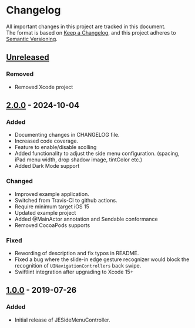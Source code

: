 # Changelog

All important changes in this project are tracked in this document.  
The format is based on [Keep a Changelog](https://keepachangelog.com/en/1.0.0), and this project adheres to [Semantic Versioning](https://semver.org/spec/v2.0.0.html).

## [Unreleased]

### Removed

- Removed Xcode project

## [2.0.0] - 2024-10-04

### Added

- Documenting changes in CHANGELOG file.
- Increased code coverage.
- Feature to enable/disable scolling
- Added functionality to adjust the side menu configuration. (spacing, iPad menu width, drop shadow image, tintColor etc.)
- Added Dark Mode support

### Changed

- Improved example application.
- Switched from Travis-CI to github actions.
- Require minimum target iOS 15
- Updated example project
- Added @MainActor annotation and Sendable conformance
- Removed CocoaPods supports

### Fixed

- Rewording of description and fix typos in README.
- Fixed a bug where the slide-in edge gesture recognizer would block the recognition of `UINavigationControllers` back swipe.
- Swiftlint integration after upgrading to Xcode 15+

## [1.0.0] - 2019-07-26

### Added

- Initial release of JESideMenuController.

[Unreleased]: https://github.com/jaeilers/JESideMenuController/compare/2.0.0...HEAD
[2.0.0]: https://github.com/jaeilers/JESideMenuController/releases/tag/2.0.0
[1.0.0]: https://github.com/jaeilers/JESideMenuController/releases/tag/1.0.0
